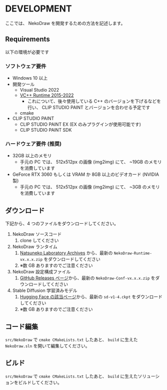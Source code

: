 # DEVELOPMENT

ここでは、 NekoDraw を開発するための方法を記述します。

## Requirements

以下の環境が必要です

### ソフトウェア要件

- Windows 10 以上
- 開発ツール
  - Visual Studio 2022
  - [VC++ Runtime 2015-2022](https://docs.microsoft.com/ja-jp/cpp/windows/latest-supported-vc-redist?view=msvc-170#visual-studio-2015-2017-2019-and-2022)
    - これについて、後々使用している C++ のバージョンを下げるなどを行い、 CLIP STUDIO PAINT とバージョンを合わせる予定です
  - cmake
- CLIP STUDIO PAINT
  - CLIP STUDIO PAINT EX (EX のみプラグインが使用可能です)
  - CLIP STUDIO PAINT SDK

### ハードウェア要件 (推奨)

- 32GB 以上のメモリ
  - 手元の PC では、 512x512px の画像 (img2img) にて、 ~19GB のメモリを消費しています
- GeForce RTX 3060 もしくは VRAM か 8GB 以上のビデオカード (NVIDIA 製)
  - 手元の PC では、 512x512px の画像 (img2img) にて、 ~3GB のメモリを消費しています

## ダウンロード

下記から、4 つのファイルをダウンロードしてください。

1. NekoDraw ソースコード
   1. clone してください
2. NekoDraw ランタイム
   1. [Natsuneko Laboratory Archives](https://archive.natsuneko.moe/n/e/NekoDraw/Runtime/NekoDraw-Runtime-v0.1.0.zip) から、最新の `NekoDraw-Runtime-vx.x.x.zip` をダウンロードしてください
   2. ※数 GB ありますのでご注意ください
3. NekoDraw 設定構成ファイル
   1. [GitHub Releases ページ](https://github.com/mika-f/nekodraw/releases/latest)から、最新の `NekoDraw-Conf-vx.x.x.zip` をダウンロードしてください
4. Stable Diffusion 学習済みモデル
   1. [Hugging Face の該当ページ](https://huggingface.co/CompVis/stable-diffusion-v-1-4-original)から、最新の `sd-v1-4.ckpt` をダウンロードしてください
   2. ※数 GB ありますのでご注意ください

## コード編集

`src/NekoDraw` で `cmake CMakeLists.txt` したあと、 `build` に生えた `NekoDraw.sln` を開いて編集してください。

## ビルド

`src/NekoDraw` で `cmake CMakeLists.txt` したあと、 `build` に生えたソリューションをビルドしてください。
